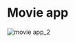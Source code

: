 # Movie app
![movie app_2](https://user-images.githubusercontent.com/88144060/192527481-c412e96b-7ebb-4db4-ab84-4a472a13be4b.png)
